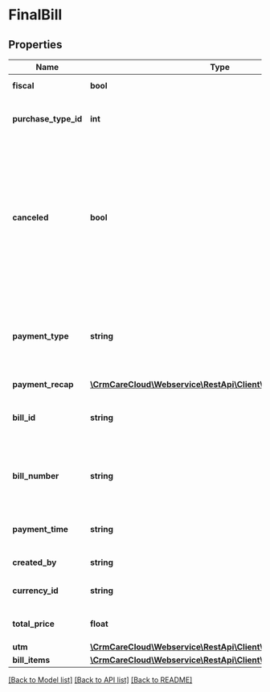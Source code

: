 # FinalBill

## Properties
Name | Type | Description | Notes
------------ | ------------- | ------------- | -------------
**fiscal** | **bool** | Information, whether it is a fiscal bill | 
**purchase_type_id** | **int** | Type of the purchase. Values are available in resource [purchase-types](#tag/Purchase-types) | 
**canceled** | **bool** | Information, whether it is the cancellation of the purchase. It is the only parameter that identifies the canceled purchase. All other values are the same as in the original bill. No different values like totalPrice, quantity, paidAmount, and itemPrice are changed nor inverted. | 
**payment_type** | **string** | The method of the bill closure. *Possible values are: “S” - standard / “P”- use points for payment / “C” - use credits for payment / “D”- use discount now* | 
**payment_recap** | [**\CrmCareCloud\Webservice\RestApi\Client\Model\PaymentRecap**](PaymentRecap.md) |  | [optional] 
**bill_id** | **string** | Identification number of the bill (must be unique in POS, use prefix &#x27;C&#x27; for a canceled bill) | 
**bill_number** | **string** | Alternative identification of the bill. In the case of cancelation, there should be bill_id from the original bill. | [optional] 
**payment_time** | **string** | Date and time of bill creation *Possible value: 2016-06-30T15:51:49+02:00* | 
**created_by** | **string** | Name of the user who created a bill | [optional] 
**currency_id** | **string** | Id of the currency from resource [currencies](#tag/Currencies) | 
**total_price** | **float** | The total price of the bill as a sum of all items | 
**utm** | [**\CrmCareCloud\Webservice\RestApi\Client\Model\UTM**](UTM.md) |  | [optional] 
**bill_items** | [**\CrmCareCloud\Webservice\RestApi\Client\Model\BillItem[]**](BillItem.md) | List of bill items | 

[[Back to Model list]](../../README.md#documentation-for-models) [[Back to API list]](../../README.md#documentation-for-api-endpoints) [[Back to README]](../../README.md)

